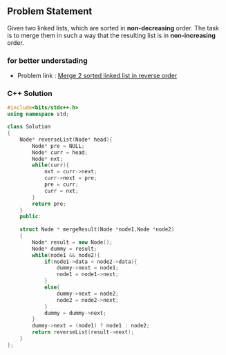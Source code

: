 ## Problem Statement

Given two linked lists, which are sorted in **non-decreasing** order. The task is to merge them in such a way that the resulting list is in **non-increasing** order.

### for better understading
- Problem link : [Merge 2 sorted linked list in reverse order](https://www.geeksforgeeks.org/problems/merge-2-sorted-linked-list-in-reverse-order/1?page=2&category=Linked%20List&status=solved&sortBy=difficulty)

### C++ Solution

```cpp
#include<bits/stdc++.h>
using namespace std;

class Solution
{
    Node* reverseList(Node* head){
        Node* pre = NULL;
        Node* curr = head;
        Node* nxt;
        while(curr){
            nxt = curr->next;
            curr->next = pre;
            pre = curr;
            curr = nxt;
        }
        return pre;
    }
    public:
    
    struct Node * mergeResult(Node *node1,Node *node2)
    {
        Node* result = new Node();
        Node* dummy = result;
        while(node1 && node2){
            if(node1->data < node2->data){
                dummy->next = node1;
                node1 = node1->next;
            }
            else{
                dummy->next = node2;
                node2 = node2->next;
            }
            dummy = dummy->next;
        }
        dummy->next = (node1) ? node1 : node2;
        return reverseList(result->next);
    }  
};
```